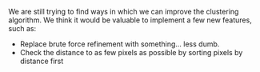 We are still trying to find ways in which we can improve the clustering algorithm.
We think it would be valuable to implement a few new features, such as:
* Replace brute force refinement with something... less dumb.
* Check the distance to as few pixels as possible by sorting pixels by distance first
